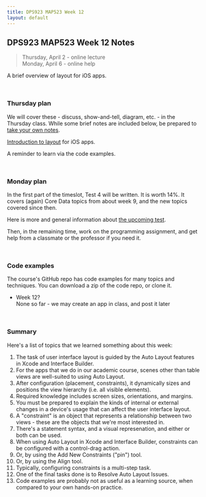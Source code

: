 ```yaml
---
title: DPS923 MAP523 Week 12
layout: default
---
```


## DPS923 MAP523 Week 12 Notes

> Thursday, April 2 - online lecture  
> Monday, April 6 - online help

A brief overview of layout for iOS apps.

<br>

### Thursday plan

We will cover these - discuss, show-and-tell, diagram, etc. - in the Thursday class. While some brief notes are included below, be prepared to [take your own notes](/standards#taking-notes-in-class). 

[Introduction to layout](layout-fundamentals) for iOS apps. 

A reminder to learn via the code examples.

<br>

### Monday plan

In the first part of the timeslot, Test 4 will be written. It is worth 14%. It covers (again) Core Data topics from about week 9, and the new topics covered since then. 

Here is more and general information about [the upcoming test](test-success-info). 

Then, in the remaining time, work on the programming assignment, and get help from a classmate or the professor if you need it. 

<br>

### Code examples

The course's GitHub repo has code examples for many topics and techniques. You can download a zip of the code repo, or clone it. 
* Week 12?  
None so far - we may create an app in class, and post it later 

<br>

### Summary

Here's a list of topics that we learned something about this week:
1. The task of user interface layout is guided by the Auto Layout features in Xcode and Interface Builder. 
1. For the apps that we do in our academic course, scenes other than table views are well-suited to using Auto Layout. 
1. After configuration (placement, constraints), it dynamically sizes and positions the view hierarchy (i.e. all visible elements). 
1. Required knowledge includes screen sizes, orientations, and margins. 
1. You must be prepared to explain the kinds of internal or external changes in a device's usage that can affect the user interface layout. 
1. A "constraint" is an object that represents a relationship between two views - these are the objects that we're most interested in. 
1. There's a statement syntax, and a visual represenation, and either or both can be used. 
1. When using Auto Layout in Xcode and Interface Builder, constraints can be configured with a control-drag action. 
1. Or, by using the Add New Constraints ("pin") tool. 
1. Or, by using the Align tool. 
1. Typically, configuring constraints is a multi-step task. 
1. One of the final tasks done is to Resolve Auto Layout Issues. 
1. Code examples are probably not as useful as a learning source, when compared to your own hands-on practice. 

<br>

